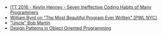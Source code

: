 * [ITT 2016 - Kevlin Henney - Seven Ineffective Coding Habits of Many Programmers](https://www.youtube.com/watch?v=ZsHMHukIlJY)
* [William Byrd on "The Most Beautiful Program Ever Written" [PWL NYC]](https://www.youtube.com/watch?v=OyfBQmvr2Hc)
* ["Uncle" Bob Martin](https://www.youtube.com/watch?v=QHnLmvDxGTY)
* [Design Patterns in Object Oriented Programming](https://www.youtube.com/playlist?list=PLrhzvIcii6GNjpARdnO4ueTUAVR9eMBpc)
